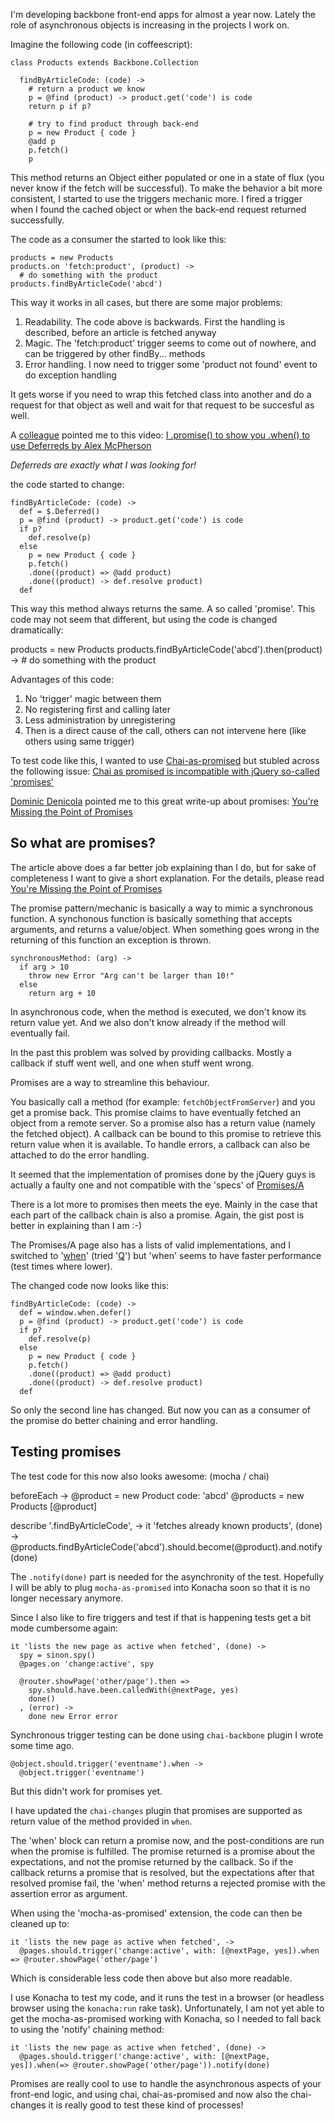 I'm developing backbone front-end apps for almost a year now. Lately the role of asynchronous objects is increasing in the projects I work on.

Imagine the following code (in coffeescript):

    class Products extends Backbone.Collection

      findByArticleCode: (code) ->
        # return a product we know
        p = @find (product) -> product.get('code') is code
        return p if p?

        # try to find product through back-end
        p = new Product { code }
        @add p
        p.fetch()
        p

This method returns an Object either populated or one in a state of flux (you never know if the fetch will be successful). To make the behavior a bit more consistent, I started to use the triggers mechanic more. I fired a trigger when I found the cached object or when the back-end request returned successfully.

The code as a consumer the started to look like this:

    products = new Products
    products.on 'fetch:product', (product) ->
      # do something with the product
    products.findByArticleCode('abcd')

This way it works in all cases, but there are some major problems:

  1. Readability. The code above is backwards. First the handling is described, before an article is fetched anyway
  2. Magic. The 'fetch:product' trigger seems to come out of nowhere, and can be triggered by other findBy... methods
  3. Error handling. I now need to trigger some 'product not found' event to do exception handling

It gets worse if you need to wrap this fetched class into another and do a request for that object as well and wait for that request to be succesful as well.

A [colleague](https://github.com/bazzel) pointed me to this video: [I .promise() to show you .when() to use Deferreds by Alex McPherson][jquery-video]

*Deferreds are exactly what I was looking for!*

the code started to change:

    findByArticleCode: (code) ->
      def = $.Deferred()
      p = @find (product) -> product.get('code') is code
      if p?
        def.resolve(p)
      else
        p = new Product { code }
        p.fetch()
        .done((product) => @add product)
        .done((product) -> def.resolve product)
      def

This way this method always returns the same. A so called 'promise'.
This code may not seem that different, but using the code is changed
dramatically:

  products = new Products
  products.findByArticleCode('abcd').then(product) ->
    # do something with the product

Advantages of this code:

  1. No 'trigger' magic between them
  2. No registering first and calling later
  3. Less administration by unregistering
  4. Then is a direct cause of the call, others can not intervene here
     (like others using same trigger)

To test code like this, I wanted to use [Chai-as-promised](https://github.com/domenic/chai-as-promised) but stubled across
the following issue: [Chai as promised is incompatible with jQuery so-called 'promises'](https://github.com/domenic/chai-as-promised/issues/12)

[Dominic Denicola](https://gist.github.com/domenic) pointed me to this
great write-up about promises: [You're Missing the Point of Promises][promises-gist]

So what are promises?
---------------------

The article above does a far better job explaining than I do, but for
sake of completeness I want to give a short explanation. For the
details, please read [You're Missing the Point of Promises][promises-gist]

The promise pattern/mechanic is basically a way to mimic a synchronous
function. A synchonous function is basically something that accepts
arguments, and returns a value/object. When something goes wrong in the
returning of this function an exception is thrown.

    synchronousMethod: (arg) ->
      if arg > 10
        throw new Error "Arg can't be larger than 10!"
      else
        return arg + 10

In asynchronous code, when the method is executed, we don't know its
return value yet. And we also don't know already if the method will
eventually fail.

In the past this problem was solved by providing callbacks. Mostly a
callback if stuff went well, and one when stuff went wrong.

Promises are a way to streamline this behaviour.

You basically call a method (for example: `fetchObjectFromServer`) and
you get a promise back. This promise claims to have eventually fetched
an object from a remote server. So a promise also has a return value
(namely the fetched object). A callback can be bound to this promise to
retrieve this return value when it is available. To handle errors, a
callback can also be attached to do the error handling.

It seemed that the implementation of promises done by the jQuery guys is
actually a faulty one and not compatible with the 'specs' of [Promises/A][promises-spec]

There is a lot more to promises then meets the eye.
Mainly in the case that each part of the callback chain is also a
promise. Again, the gist post is better in explaining than I am :-)

The Promises/A page also has a lists of valid implementations, and I
switched to '[when](https://github.com/cujojs/when)' (tried
'[Q](https://github.com/kriskowal/q)') but 'when' seems to have faster
performance (test times where lower).

The changed code now looks like this:

    findByArticleCode: (code) ->
      def = window.when.defer()
      p = @find (product) -> product.get('code') is code
      if p?
        def.resolve(p)
      else
        p = new Product { code }
        p.fetch()
        .done((product) => @add product)
        .done((product) -> def.resolve product)
      def

So only the second line has changed. But now you can as a consumer of
the promise do better chaining and error handling.

Testing promises
----------------

The test code for this now also looks awesome: (mocha / chai)

  beforeEach ->
    @product = new Product code: 'abcd'
    @products = new Products [@product]

  describe '.findByArticleCode', ->
    it 'fetches already known products', (done) ->
      @products.findByArticleCode('abcd').should.become(@product).and.notify(done)

The `.notify(done)` part is needed for the asynchronity of the test.
Hopefully I will be ably to plug `mocha-as-promised` into Konacha soon
so that it is no longer necessary anymore.

Since I also like to fire triggers and test if that is happening tests
get a bit mode cumbersome again:

    it 'lists the new page as active when fetched', (done) ->
      spy = sinon.spy()
      @pages.on 'change:active', spy

      @router.showPage('other/page').then =>
        spy.should.have.been.calledWith(@nextPage, yes)
        done()
      , (error) ->
        done new Error error

Synchronous trigger testing can be done using `chai-backbone` plugin I
wrote some time ago.

    @object.should.trigger('eventname').when ->
      @object.trigger('eventname')

But this didn't work for promises yet.

I have updated the `chai-changes` plugin that promises are supported as return value of the method provided in `when`.

The 'when' block can return a promise now, and the post-conditions are run when the promise is fulfilled.
The promise returned is a promise about the expectations, and not the
promise returned by the callback. So if the callback returns a promise
that is resolved, but the expectations after that resolved promise fail,
the 'when' method returns a rejected promise with the assertion error as
argument.

When using the 'mocha-as-promised' extension, the code can then be
cleaned up to:

    it 'lists the new page as active when fetched', ->
      @pages.should.trigger('change:active', with: [@nextPage, yes]).when => @router.showPage('other/page')

Which is considerable less code then above but also more readable.

I use Konacha to test my code, and it runs the test in a browser (or
headless browser using the `konacha:run` rake task). Unfortunately,
I am not yet able to get the mocha-as-promised working with Konacha, so
I needed to fall back to using the 'notify' chaining method:

    it 'lists the new page as active when fetched', (done) ->
      @pages.should.trigger('change:active', with: [@nextPage, yes]).when(=> @router.showPage('other/page')).notify(done)

Promises are really cool to use to handle the asynchronous aspects of
your front-end logic, and using chai, chai-as-promised and now also the
chai-changes it is really good to test these kind of processes!

[jquery-video]: http://www.youtube.com/watch?v=juRtEEsHI9E
  "I .promise() to show you .when() to use Deferreds by Alex McPherson"
[promises-gist]: https://gist.github.com/3889970
  "You're Missing the Point of Promises"
[promises-spec]: http://wiki.commonjs.org/wiki/Promises/A
  "Promises/A"

